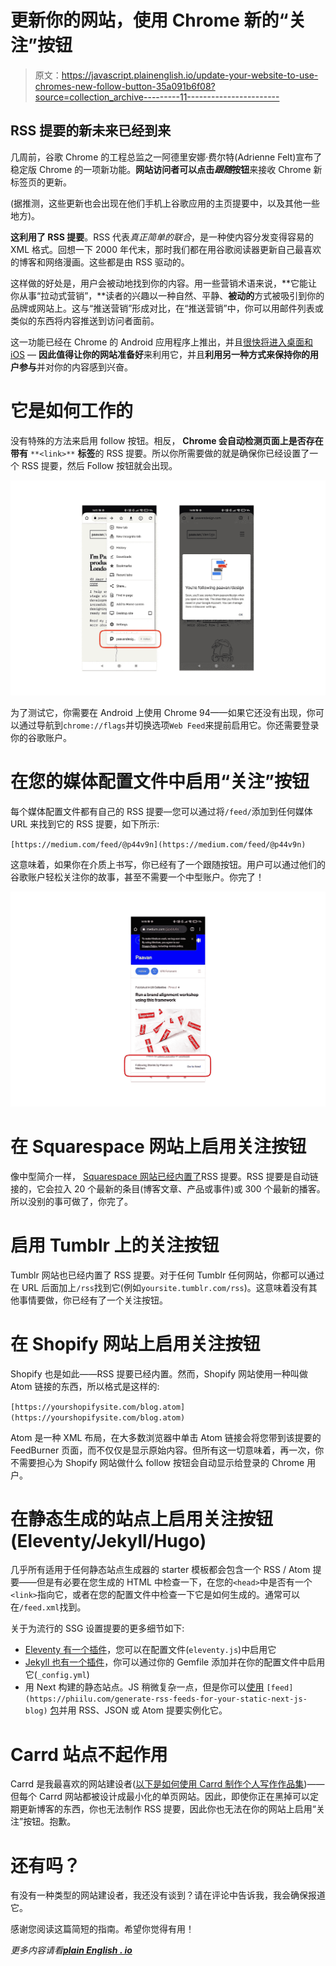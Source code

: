 # 更新你的网站，使用 Chrome 新的“关注”按钮

> 原文：<https://javascript.plainenglish.io/update-your-website-to-use-chromes-new-follow-button-35a091b6f08?source=collection_archive---------11----------------------->

## RSS 提要的新未来已经到来

几周前，谷歌 Chrome 的工程总监之一阿德里安娜·费尔特(Adrienne Felt)宣布了稳定版 Chrome 的一项新功能。**网站访问者可以点击*跟随*按钮**来接收 Chrome 新标签页的更新。

(据推测，这些更新也会出现在他们手机上谷歌应用的主页提要中，以及其他一些地方)。

**这利用了 RSS 提要**。RSS 代表*真正简单的联合*，是一种使内容分发变得容易的 XML 格式。回想一下 2000 年代末，那时我们都在用谷歌阅读器更新自己最喜欢的博客和网络漫画。这些都是由 RSS 驱动的。

这样做的好处是，用户会被动地找到你的内容。用一些营销术语来说，**它能让你从事“拉动式营销”，**读者的兴趣以一种自然、平静、**被动的**方式被吸引到你的品牌或网站上。这与“推送营销”形成对比，在“推送营销”中，你可以用邮件列表或类似的东西将内容推送到访问者面前。

这一功能已经在 Chrome 的 Android 应用程序上推出，并且[很快将进入桌面和 iOS](https://twitter.com/__apf__/status/1446555070892429316) — **因此值得让你的网站准备好**来利用它，并且**利用另一种方式来保持你的用户参与**并对你的内容感到兴奋。

# 它是如何工作的

没有特殊的方法来启用 follow 按钮。相反， **Chrome 会自动检测页面上是否存在带有** `**<link>**` **标签**的 RSS 提要。所以你所需要做的就是确保你已经设置了一个 RSS 提要，然后 Follow 按钮就会出现。

![](img/21bf0c0d26452911e47a8736e1d85607.png)

为了测试它，你需要在 Android 上使用 Chrome 94——如果它还没有出现，你可以通过导航到`chrome://flags`并切换选项`Web Feed`来提前启用它。你还需要登录你的谷歌账户。

# 在您的媒体配置文件中启用“关注”按钮

每个媒体配置文件都有自己的 RSS 提要—您可以通过将`/feed/`添加到任何媒体 URL 来找到它的 RSS 提要，如下所示:

`[https://medium.com/feed/@p44v9n](https://medium.com/feed/@p44v9n)`

这意味着，如果你在介质上书写，你已经有了一个跟随按钮。用户可以通过他们的谷歌账户轻松关注你的故事，甚至不需要一个中型账户。你完了！

![](img/d367d8ded9358076b3b8c0cb83176cfc.png)

# 在 Squarespace 网站上启用关注按钮

像中型简介一样， [Squarespace 网站已经内置了](https://support.squarespace.com/hc/en-us/articles/215761717-Using-RSS-feeds)RSS 提要。RSS 提要是自动链接的，它会拉入 20 个最新的条目(博客文章、产品或事件)或 300 个最新的播客。所以没别的事可做了，你完了。

# 启用 Tumblr 上的关注按钮

Tumblr 网站也已经内置了 RSS 提要。对于任何 Tumblr 任何网站，你都可以通过在 URL 后面加上`/rss`找到它(例如`yoursite.tumblr.com/rss`)。这意味着没有其他事情要做，你已经有了一个关注按钮。

# 在 Shopify 网站上启用关注按钮

Shopify 也是如此——RSS 提要已经内置。然而，Shopify 网站使用一种叫做 Atom 链接的东西，所以格式是这样的:

`[https://yourshopifysite.com/blog.atom](https://yourshopifysite.com/blog.atom)`

Atom 是一种 XML 布局，在大多数浏览器中单击 Atom 链接会将您带到该提要的 FeedBurner 页面，而不仅仅是显示原始内容。但所有这一切意味着，再一次，你不需要担心为 Shopify 网站做什么 follow 按钮会自动显示给登录的 Chrome 用户。

# 在静态生成的站点上启用关注按钮(Eleventy/Jekyll/Hugo)

几乎所有适用于任何静态站点生成器的 starter 模板都会包含一个 RSS / Atom 提要——但是有必要在您生成的 HTML 中检查一下，在您的`<head>`中是否有一个`<link>`指向它，或者在您的配置文件中检查一下它是如何生成的。通常可以在`/feed.xml`找到。

关于为流行的 SSG 设置提要的更多细节如下:

*   [Eleventy 有一个插件](https://www.11ty.dev/docs/plugins/rss/)，您可以在配置文件(`eleventy.js`)中启用它
*   [Jekyll 也有一个插件](https://github.com/jekyll/jekyll-feed)，你可以通过你的 Gemfile 添加并在你的配置文件中启用它(`_config.yml`)
*   用 Next 构建的静态站点。JS 稍微复杂一点，但是你可以[使用](https://phiilu.com/generate-rss-feeds-for-your-static-next-js-blog) `[feed](https://phiilu.com/generate-rss-feeds-for-your-static-next-js-blog)` [包](https://phiilu.com/generate-rss-feeds-for-your-static-next-js-blog)并用 RSS、JSON 或 Atom 提要实例化它。

# Carrd 站点不起作用

Carrd 是我最喜欢的网站建设者([以下是如何使用 Carrd 制作个人写作作品集](https://writingcooperative.com/how-to-build-a-free-writers-portfolio-website-with-carrd-8be7e770c6bb))——但每个 Carrd 网站都被设计成最小化的单页网站。因此，即使你正在黑掉可以定期更新博客的东西，你也无法制作 RSS 提要，因此你也无法在你的网站上启用“关注”按钮。抱歉。

# 还有吗？

有没有一种类型的网站建设者，我还没有谈到？请在评论中告诉我，我会确保报道它。

感谢您阅读这篇简短的指南。希望你觉得有用！

*更多内容请看*[***plain English . io***](http://plainenglish.io/)